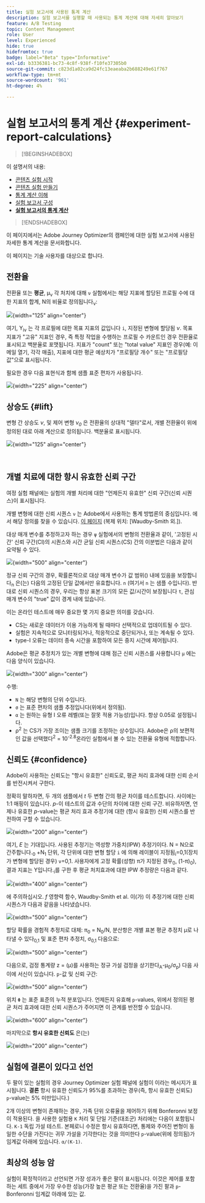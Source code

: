 ```yaml
---
title: 실험 보고서에 사용된 통계 계산
description: 실험 보고서를 실행할 때 사용되는 통계 계산에 대해 자세히 알아보기
feature: A/B Testing
topic: Content Management
role: User
level: Experienced
hide: true
hidefromtoc: true
badge: label="Beta" type="Informative"
exl-id: b3336381-bc73-4c8f-938f-f10fe37305b0
source-git-commit: c823d1a02ca9d24fc13eaeaba2b688249e61f767
workflow-type: tm+mt
source-wordcount: '961'
ht-degree: 4%

---
```


# 실험 보고서의 통계 계산 {#experiment-report-calculations}

>[!BEGINSHADEBOX]

이 설명서의 내용:

* [콘텐츠 실험 시작](get-started-experiment.md)
* [콘텐츠 실험 만들기](content-experiment.md)
* [통계 계산 이해](experiment-calculations.md)
* [실험 보고서 구성](reporting-configuration.md)
* **[실험 보고서의 통계 계산](experiment-report-calculations.md)**

>[!ENDSHADEBOX]

이 페이지에서는 Adobe Journey Optimizer의 캠페인에 대한 실험 보고서에 사용된 자세한 통계 계산을 문서화합니다.

이 페이지는 기술 사용자를 대상으로 합니다.

## 전환율

전환율 또는 **평균**, μ<sub>ν</sub> 각 처치에 대해 `ν` 실험에서는 해당 지표에 할당된 프로필 수에 대한 지표의 합계, N의 비율로 정의됩니다<sub>ν</sub>:

![](assets/statistical_1.png){width="125" align="center"}

여기, Y<sub>iν</sub> 는 각 프로필에 대한 목표 지표의 값입니다 `i`, 지정된 변형에 할당됨 *ν*. 목표 지표가 &quot;고유&quot; 지표인 경우, 즉 특정 작업을 수행하는 프로필 수 카운트인 경우 전환율로 표시되고 백분율로 포맷됩니다. 지표가 &quot;count&quot; 또는 &quot;total value&quot; 지표인 경우(예: 이메일 열기, 각각 매출), 지표에 대한 평균 예상치가 &quot;프로필당 개수&quot; 또는 &quot;프로필당 값&quot;으로 표시됩니다.

필요한 경우 다음 표현식과 함께 샘플 표준 편차가 사용됩니다.

![](assets/statistical_2.png){width="225" align="center"}

## 상승도 {#lift}

변형 간 상승도  *ν*, 및 제어 변형  *ν<sub>0</sub>* 은 전환율의 상대적 &quot;델타&quot;로서, 개별 전환율이 위에 정의된 대로 아래 계산으로 정의됩니다. 백분율로 표시됩니다.

![](assets/statistical_3.png){width="125" align="center"}

</br>

## 개별 치료에 대한 항시 유효한 신뢰 구간

여정 실험 패널에는 실험의 개별 처리에 대한 &quot;언제든지 유효한&quot; 신뢰 구간(신뢰 시퀀스)이 표시됩니다.

개별 변형에 대한 신뢰 시퀀스 `ν` 는 Adobe에서 사용하는 통계 방법론의 중심입니다. 에서 해당 정의를 찾을 수 있습니다. [이 페이지](https://doi.org/10.48550/arXiv.2103.06476) (복제 위치: [Waudby-Smith 외.]).

대상 매개 변수를 추정하고자 하는 경우 `ψ` 실험에서의 변형의 전환율과 같이, &#39;고정된 시간&#39; 신뢰 구간(CI)의 시퀀스와 시간 균일 신뢰 시퀀스(CS) 간의 이분법은 다음과 같이 요약될 수 있다.

![](assets/statistical_4.png){width="500" align="center"}

정규 신뢰 구간의 경우, 확률론적으로 대상 매개 변수가 값 범위() 내에 있음을 보장합니다<sub>n</sub> 은(는) 다음의 고정된 단일 값에서만 유효합니다. `n` (여기서 `n` 는 샘플 수입니다). 반대로 신뢰 시퀀스의 경우, 우리는 항상 표본 크기의 모든 값/시간이 보장됩니다 `t`, 관심 매개 변수의 &quot;true&quot; 값이 경계 내에 있습니다.

이는 온라인 테스트에 매우 중요한 몇 가지 중요한 의미를 갖습니다.

* CS는 새로운 데이터가 이용 가능하게 될 때마다 선택적으로 업데이트될 수 있다.
* 실험은 지속적으로 모니터링되거나, 적응적으로 중단되거나, 또는 계속될 수 있다.
* type-I 오류는 데이터 종속 시간을 포함하여 모든 중지 시간에 제어됩니다.

Adobe은 평균 추정치가 있는 개별 변형에 대해 점근 신뢰 시퀀스를 사용합니다 `μ` 에는 다음 양식이 있습니다.

![](assets/statistical_5.png){width="300" align="center"}

수행:

* `N` 는 해당 변형의 단위 수입니다.
* `σ` 는 표준 편차의 샘플 추정입니다(위에서 정의됨).
* `α` 는 원하는 유형 I 오류 레벨(또는 잘못 적용 가능성)입니다. 항상 0.05로 설정됩니다.
* ρ<sup>2</sup> 는 CS가 가장 조이는 샘플 크기를 조정하는 상수입니다. Adobe은 ρ의 보편적인 값을 선택했다<sup>2</sup> = 10<sup>-2.8</sup>온라인 실험에서 볼 수 있는 전환율 유형에 적합합니다.

## 신뢰도 {#confidence}

Adobe이 사용하는 신뢰도는 &quot;항시 유효한&quot; 신뢰도로, 평균 처리 효과에 대한 신뢰 순서를 반전시켜서 구한다.

정확히 말하자면, 두 개의 샘플에서 *t* 두 변형 간의 평균 차이를 테스트합니다. 사이에는 1:1 매핑이 있습니다. *p*-이 테스트의 값과 수단의 차이에 대한 신뢰 구간. 비유하자면, 언제나 유효한 *p*-value는 평균 처리 효과 추정기에 대한 (항시 유효한) 신뢰 시퀀스를 반전하여 구할 수 있습니다.

![](assets/statistical_6.png){width="200" align="center"}

여기, *E* 는 기대입니다. 사용된 추정기는 역성향 가중치(IPW) 추정기이다. N = N으로 간주합니다.<sub>0</sub> +N<sub>1</sub> 단위, 각 단위에 대한 변형 할당 `i` 에 의해 레이블이 지정됨<sub>i</sub>=0,1(장치가 변형에 할당된 경우) `ν`=0,1. 사용자에게 고정 확률(성향) π가 지정된 경우<sub>0</sub>, (1-π)<sub>0</sub>), 결과 지표는 Y입니다.<sub>i</sub>를 구한 후 평균 처치효과에 대한 IPW 추정량은 다음과 같다.

![](assets/statistical_12.png){width="400" align="center"}

에 주의하십시오. *f* 영향력 함수, Waudby-Smith et al. 이(가) 이 추정기에 대한 신뢰 시퀀스가 다음과 같음을 나타냈습니다.

![](assets/statistical_7.png){width="500" align="center"}

할당 확률을 경험적 추정치로 대체: π<sub>0</sub> = N<sub>0</sub>/N, 분산항은 개별 표본 평균 추정치 μ로 나타낼 수 있다<sub>0,1</sub> 및 표준 편차 추정치, σ<sub>0,1</sub> 다음으로:

![](assets/statistical_8.png){width="500" align="center"}

다음으로, 검정 통계량 z = (μ)를 사용하는 정규 가설 검정을 상기한다<sub>A</sub>-μ<sub>0</sub>/σ<sub>p</sub>) 다음 사이에 서신이 있습니다. `p`-값 및 신뢰 구간:

![](assets/statistical_9.png){width="500" align="center"}

위치 `Φ` 는 표준 표준의 누적 분포입니다. 언제든지 유효해 `p`-values, 위에서 정의된 평균 처리 효과에 대한 신뢰 시퀀스가 주어지면 이 관계를 반전할 수 있습니다.

![](assets/statistical_10.png){width="600" align="center"}

마지막으로 **항시 유효한 신뢰도** 은(는)

![](assets/statistical_11.png){width="200" align="center"}

## 실험에 결론이 있다고 선언

두 팔이 있는 실험의 경우 Journey Optimizer 실험 패널에 실험이 이라는 메시지가 표시됩니다. **결론** 항시 유효한 신뢰도가 95%를 초과하는 경우(즉, 항시 유효한 신뢰도) `p`-value는 5% 미만입니다.)

2개 이상의 변형이 존재하는 경우, 가족 단위 오류율을 제어하기 위해 Bonferonni 보정이 적용된다. 을 사용한 실험용 `K` 처리 및 단일 기준(대조군) 처리에는 다음이 포함됩니다. `K-1` 독립 가설 테스트. 본페로니 수정은 항시 유효하다면, 통제와 주어진 변형이 동일한 수단을 가진다는 귀무 가설을 기각한다는 것을 의미한다 `p`-value(위에 정의됨)가 임계값 아래에 있습니다. `α/(K-1)`.

## 최상의 성능 암

실험이 확정적이라고 선언되면 가장 성과가 좋은 팔이 표시됩니다. 이것은 제어를 포함하는 세트 중에서 가장 우수한 성능(가장 높은 평균 또는 전환율)을 가진 팔과 `p`-Bonferonni 임계값 아래에 있는 값.
